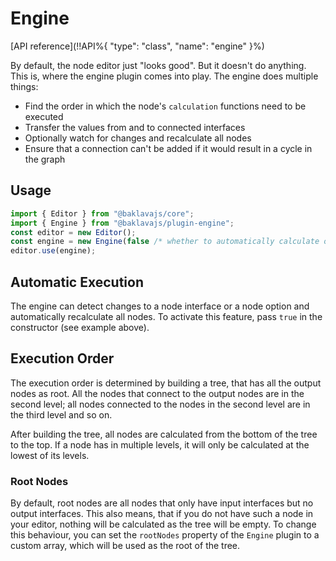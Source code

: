 # Engine

[API reference](!!API%{ "type": "class", "name": "engine" }%)

By default, the node editor just "looks good". But it doesn't do anything. This is, where the engine plugin comes into play.
The engine does multiple things:
* Find the order in which the node's `calculation` functions need to be executed
* Transfer the values from and to connected interfaces
* Optionally watch for changes and recalculate all nodes
* Ensure that a connection can't be added if it would result in a cycle in the graph

## Usage
```js
import { Editor } from "@baklavajs/core";
import { Engine } from "@baklavajs/plugin-engine";
const editor = new Editor();
const engine = new Engine(false /* whether to automatically calculate on changes */);
editor.use(engine);
```

## Automatic Execution
The engine can detect changes to a node interface or a node option and automatically recalculate all nodes.
To activate this feature, pass `true` in the constructor (see example above).

## Execution Order
The execution order is determined by building a tree, that has all the output nodes as root. All the nodes that connect to the output nodes are in the second level; all nodes connected to the nodes in the second level are in the third level and so on.

After building the tree, all nodes are calculated from the bottom of the tree to the top. If a node has in multiple levels, it will only be calculated at the lowest of its levels.

### Root Nodes
By default, root nodes are all nodes that only have input interfaces but no output interfaces.
This also means, that if you do not have such a node in your editor, nothing will be calculated as the tree will be empty.
To change this behaviour, you can set the `rootNodes` property of the `Engine` plugin to a custom array, which will be used as the root of the tree.
